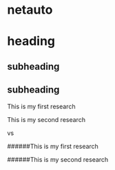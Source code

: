 # netauto

heading
=======

subheading
---

## subheading

This is my first research

This is my second research

vs 

######This is my first research

######This is my second research
